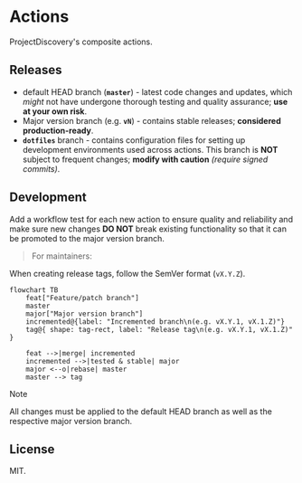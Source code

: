 # Actions

ProjectDiscovery's composite actions.

## Releases

* default HEAD branch (**`master`**) - latest code changes and updates, which *might* not have undergone thorough testing and quality assurance; **use at your own risk**.
* Major version branch (e.g. **`vN`**) - contains stable releases; **considered production-ready**.
* **`dotfiles`** branch - contains configuration files for setting up development environments used across actions. This branch is **NOT** subject to frequent changes; **modify with caution** _(require signed commits)_.

## Development

Add a workflow test for each new action to ensure quality and reliability and make sure new changes **DO NOT** break existing functionality so that it can be promoted to the major version branch.

> For maintainers:

When creating release tags, follow the SemVer format (`vX.Y.Z`).

```mermaid
flowchart TB
    feat["Feature/patch branch"]
    master
    major["Major version branch"]
    incremented@{label: "Incremented branch\n(e.g. vX.Y.1, vX.1.Z)"}
    tag@{ shape: tag-rect, label: "Release tag\n(e.g. vX.Y.1, vX.1.Z)" }

    feat -->|merge| incremented
    incremented -->|tested & stable| major
    major <--o|rebase| master
    master --> tag
```

> [!NOTE]
> All changes must be applied to the default HEAD branch as well as the respective major version branch.

## License

MIT.
